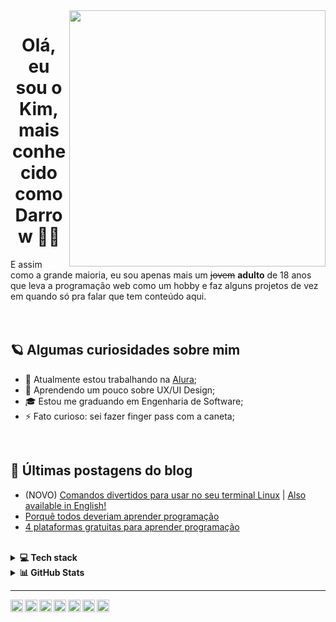 <img align="right" src="https://github.com/darrow12/darrow12/blob/main/images/undraw_programming_2svr.svg" width="410"/>

<h1 align="center">Olá, eu sou o Kim, mais conhecido como Darrow 👋😎</h1>
E assim como a grande maioria, eu sou apenas mais um <strike>jovem</strike> <b>adulto</b> de 18 anos que leva a programação web como um hobby e faz alguns projetos de vez em quando só pra falar que tem conteúdo aqui.

<br />
<br />
<br />

## 🪐 Algumas curiosidades sobre mim

- 🔭 Atualmente estou trabalhando na <a href="https://www.alura.com.br" target="_blank">Alura</a>;
- 🌱 Aprendendo um pouco sobre UX/UI Design;
- 🎓 Estou me graduando em Engenharia de Software;
- ⚡ Fato curioso: sei fazer finger pass com a caneta;

<br />

## 📕 Últimas postagens do blog
- (NOVO) [Comandos divertidos para usar no seu terminal Linux](https://medium.com/@darrow12/comandos-divertidos-para-usar-no-seu-terminal-linux-a6c481d9d1d7) | [Also available in English!](https://dev.to/darrow/fun-commands-to-use-in-your-linux-terminal-4igc) <img src="https://github.com/darrow12/Pop_OS-posInstall/blob/main/.github/us.png" height="12">
- <a href="https://medium.com/@darrow12/porqu%C3%AA-todos-deveriam-aprender-programa%C3%A7%C3%A3o-1880143b3c5">Porquê todos deveriam aprender programação</a>
- <a href="https://medium.com/@darrow12/4-plataformas-gratuitas-para-aprender-programa%C3%A7%C3%A3o-f49b61642a80">4 plataformas gratuitas para aprender programação</a>

<br />

<details>
  <summary><b>💻 Tech stack</b></summary>
  
  ## 🤿 Tecnologias:
  - HTML5
  - CSS3
  - JavaScript

  ## 🤓 Estudando:
  - ReactJS
  - TailwindCSS
  - Sass
  - MySQL
  - Node.js (de vez em nunca)
  - Shell Script

  ## 🔬 Ferramentas:
  - Git
  - Figma
  - Photoshop
  - Blender
  - Linux
  - Notion
</details>


<details>
  <summary><b>📊 GitHub Stats</b></summary>
  <br/>
  <a href="https://github.com/darrow12">
  <img height="180em" src="https://github-readme-streak-stats.herokuapp.com/?user=darrow12&theme=nord&hide_border=true"/>
    <img height="180em" src="https://github-readme-stats-eight-theta.vercel.app/api/top-langs/?username=darrow12&layout=compact&langs_count=8&theme=nord&hide_border=true"/>
  <img height="180em" src="https://github-readme-stats-eight-theta.vercel.app/api?username=darrow12&show_icons=true&theme=nord&include_all_commits=true&count_private=true&hide_border=true"/>
</a>
</details>

----

<a href="https://twitter.com/darrou12">
  <img align="left" alt="Darrow's Twitter" width="20px" src="https://simpleicons.now.sh/twitter/748FAC" title="Perfil no Twitter" />
</a>
<a href="https://linkedin.com/in/kimfreitas12">
  <img align="left" alt="Darrow's LinkedIn" width="20px" src="https://simpleicons.now.sh/linkedin/748FAC" title="Perfil no LinkedIn" />
</a>
<a href="https://dribbble.com/darrow">
  <img align="left" alt="Darrow's Dribbble" width="20px" src="https://simpleicons.now.sh/dribbble/748FAC" title="Perfil no Dribbble" />
</a>
<a href="https://medium.com/@darrow12">
  <img align="left" alt="Darrow's Medium" width="20px" src="https://simpleicons.vercel.app/medium/748FAC" title="Perfil no Medium (artigos em português)" />
</a>
<a href="https://dev.to/darrow">
  <img align="left" alt="Darrow's Dev Community" width="20px" src="https://simpleicons.vercel.app/devdotto/748FAC" title="Perfil no Dev.to (artigos em inglês)" />
</a>
<a href="https://www.youtube.com/darrow1210">
  <img align="left" alt="Darrow's YouTube" width="20px" src="https://simpleicons.vercel.app/youtube/748FAC" title="Canal no YouTube" />
</a>
<a href="https://codepen.io/darrow12">
  <img align="left" alt="Darrow's CodePen" width="20px" src="https://simpleicons.vercel.app/codepen/748FAC" title="Perfil no CodePen" />
</a>
